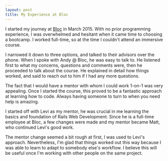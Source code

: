 ```yaml
---
layout: post
title: My Experience at Bloc
---
```


I started my journey at [Bloc](https://www.bloc.io) in March 2015. With no prior programming experience, I was overwhelmed and hesitant when it came time to choosing a bootcamp. I worked full-time, so at the time I couldn't attend an immersive course.

I narrowed it down to three options, and talked to their advisors over the phone. When I spoke with Andy @ Bloc, he was easy to talk to. He listened first to what my concerns, questions and comments were, then he proceeded to talk about the course. He explained in detail how things worked, and said to reach out to him if I had any more questions.

The fact that I would have a mentor with whom I could work 1-on-1 was very appealing. Once I started the course, this proved to be a fantastic approach at learning how to code. Always having someone to turn to when you need help is amazing.

I started off with Levi as my mentor, he was crucial in me learning the basics and foundation of Rails Web Development. Since he is a full-time employee at Bloc, a few changes were made and my mentor became Matt, who continued Levi's good work.

The mentor change seemed a bit rough at first, I was used to Levi's approach. Nevertheless, I'm glad that things worked out this way because I was able to learn to adapt to somebody else's workflow. I believe this will be useful once I'm working with other people on the same project.
